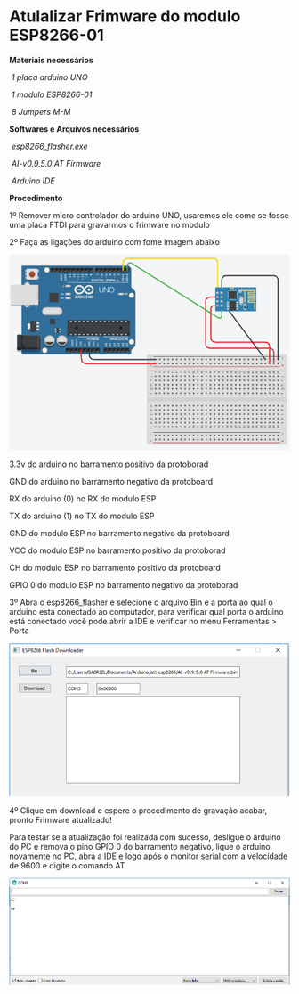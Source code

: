 # Atulalizar Frimware do modulo ESP8266-01

**Materiais necessários**

​	*1 placa arduino UNO*

​	*1 modulo ESP8266-01*

​	*8 Jumpers M-M*



**Softwares e Arquivos necessários**

​	*esp8266_flasher.exe*

​	*AI-v0.9.5.0 AT Firmware*

​	*Arduino IDE*



**Procedimento**

1º Remover micro controlador do arduino UNO, usaremos ele como se fosse uma placa FTDI para gravarmos o frimware no modulo

2º Faça as ligações do arduino com fome imagem abaixo

![](<https://github.com/gabrielmarini/Arduino-ESP8266-01/blob/master/Circuito.png>)



3.3v do arduino no barramento positivo da protoborad

GND do arduino no barramento negativo da protoboard

RX do arduino (0) no RX do modulo ESP

TX do arduino (1) no TX do modulo ESP

GND do modulo ESP no barramento negativo da protoboard

VCC do modulo ESP no barramento positivo da protoborad

CH do modulo ESP no barramento positivo da protoboard

GPIO 0 do modulo ESP no barramento negativo da protoborad



3º Abra o esp8266_flasher e selecione o arquivo Bin e a porta ao qual o arduino está conectado ao computador, para verificar qual porta o arduino está conectado você pode abrir a IDE e verificar no menu Ferramentas > Porta

![](<https://github.com/gabrielmarini/Arduino-ESP8266-01/blob/master/Flash-Downloader.PNG>)

4º Clique em download e espere o procedimento de gravação acabar, pronto Frimware  atualizado!



Para testar se a atualização foi realizada  com sucesso, desligue o arduino do PC e remova o pino GPIO 0 do barramento negativo, ligue o arduino novamente no PC, abra a IDE e logo após o monitor serial com a velocidade de 9600 e digite o comando AT

![](<https://github.com/gabrielmarini/Arduino-ESP8266-01/blob/master/Comando.PNG>)


